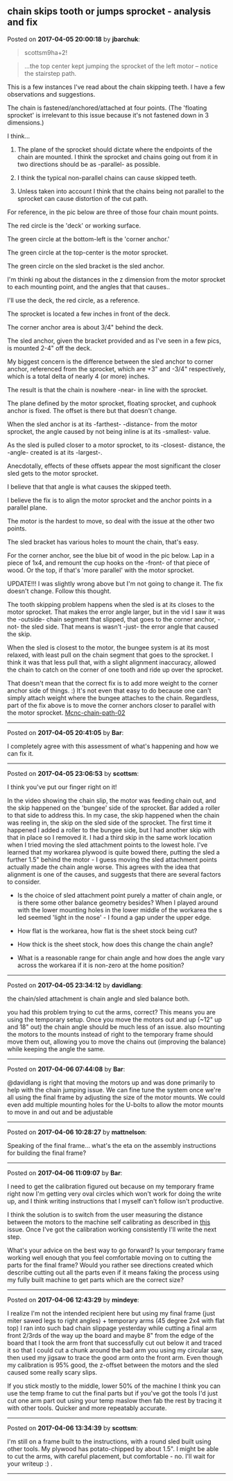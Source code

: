 ## chain skips tooth or jumps sprocket - analysis and fix
Posted on **2017-04-05 20:00:18** by **jbarchuk**:

> scottsm9ha+2!

> ...the top center kept jumping the sprocket of the left motor – notice the stairstep path.

This is a few instances I've read about the chain skipping teeth. I have a few observations and suggestions.

The chain is fastened/anchored/attached at four points. (The 'floating sprocket' is irrelevant to this issue because it's not fastened down in 3 dimensions.)

I think...

1) The plane of the sprocket should dictate where the endpoints of the chain are mounted. I think the sprocket and chains going out from it in two directions should be as -parallel- as possible.

2) I think the typical non-parallel chains can cause skipped teeth.

3) Unless taken into account I think that the chains being not parallel to the sprocket can cause distortion of the cut path.

For reference, in the pic below are three of those four chain mount points. 

The red circle is the 'deck' or working surface.

The green circle at the bottom-left is the 'corner anchor.'

The green circle at the top-center is the motor sprocket.

The green circle on the sled bracket is the sled anchor.

I'm thinki ng about the distances in the z dimension from the motor sprocket to each mounting point, and the angles that that causes..

I'll use the deck, the red circle, as a reference.

The sprocket is located a few inches in front of the deck.

The corner anchor area is about 3/4" behind the deck.

The sled anchor, given the bracket provided and as I've seen in a few pics, is mounted 2-4" off the deck.

My biggest concern is the difference between the sled anchor to corner anchor, referenced from the sprocket, which are +3" and -3/4" respectively, which is a total delta of nearly 4 (or more) inches.

The result is that the chain is nowhere -near- in line with the sprocket.

The plane defined by the motor sprocket, floating sprocket, and cuphook anchor is fixed. The offset is there but that doesn't change.

When the sled anchor is at its -farthest- -distance- from the motor sprocket, the angle caused by not being inline is at its -smallest- value.

As the sled is pulled closer to a motor sprocket, to its -closest- distance, the -angle- created is at its -largest-.

Anecdotally, effects of these offsets appear the most significant the closer sled gets to the motor sprocket.

I believe that that angle is what causes the skipped teeth.

I believe the fix is to align the motor sprocket and the anchor points in a parallel plane.

The motor is the hardest to move, so deal with the issue at the other two points.

The sled bracket has various holes to mount the chain, that's easy.

For the corner anchor, see the blue bit of wood in the pic below. Lap in a piece of 1x4, and remount the cup hooks on the -front- of that piece of wood. Or the top, if that's 'more parallel' with the motor sprocket.

UPDATE!!! I was slightly wrong above but I'm not going to change it. The fix doesn't change. Follow this thought.

The tooth skipping problem happens when the sled is at its closes to the motor sprocket. That makes the error angle larger, but in the vid I saw it was the -outside- chain segment that slipped, that goes to the corner anchor, -not- the sled side. That means is wasn't -just- the error angle that caused the skip.

When the sled is closest to the motor, the bungee system is at its most relaxed, with least pull on the chain segment that goes to the sprocket. I think it was that less pull that, with a slight alignment inaccuracy, allowed the chain to catch on the corner of one tooth and ride up over the sprocket.

That doesn't mean that the correct fix is to add more weight to the corner anchor side of things. :) It's not even that easy to do because one can't simply attach weight where the bungee attaches to the chain. Regardless, part of the fix above is to move the corner anchors closer to parallel with the motor sprocket. [Mcnc-chain-path-02](../../images/oY/P8/oYP8_mcncchainpath02.png.jpg)

---

Posted on **2017-04-05 20:41:05** by **Bar**:

I completely agree with this assessment of what's happening and how we can fix it.

---

Posted on **2017-04-05 23:06:53** by **scottsm**:

I think you've put our finger right on it!

 In the video showing the chain slip, the motor was feeding chain out, and the skip happened on the 'bungee' side of the sprocket. Bar added a roller to that side to address this. In my case, the skip happened when the chain was reeling in, the skip on the sled side of the sprocket. The first time it happened I added a roller to the bungee side, but I had another skip with that in place so I removed it. I had a third skip in the same work location when I tried moving the sled attachment points to the lowest hole. I've learned that my workarea plywood is quite bowed there, putting the sled a further 1.5" behind the motor - I guess moving the sled attachment points actually made the chain angle worse. This agrees with the idea that alignment is one of the causes, and suggests that there are several factors to consider.

 - Is the choice of sled attachment point purely a matter of chain angle, or is there some other balance geometry besides? When I played around with the lower mounting holes in the lower middle of the workarea the s led seemed 'light in the nose' - I found a gap under the upper edge.

 - How flat is the workarea, how flat is the sheet stock being cut?

 - How thick is the sheet stock, how does this change the chain angle?

 - What is a reasonable range for chain angle and how does the angle vary across the workarea if it is non-zero at the home position?

---

Posted on **2017-04-05 23:34:12** by **davidlang**:

the chain/sled attachment is chain angle and sled balance both.



you had this problem trying to cut the arms, correct? This means you are using the temporary setup. Once you move the motors out and up (~12" up and 18" out) the chain angle should be much less of an issue. also mounting the motors to the mounts instead of right to the temporary frame should move them out, allowing you to move the chains out (improving the balance) while keeping the angle the same.

---

Posted on **2017-04-06 07:44:08** by **Bar**:

@davidlang is right that moving the motors up and was done primarily to help with the chain jumping issue. We can fine tune the system once we're all using the final frame by adjusting the size of the motor mounts. We could even add multiple mounting holes for the U-bolts to allow the motor mounts to move in and out and be adjustable

---

Posted on **2017-04-06 10:28:27** by **mattnelson**:

Speaking of the final frame... what's the eta on the assembly instructions for building the final frame?

---

Posted on **2017-04-06 11:09:07** by **Bar**:

I need to get the calibration figured out because on my temporary frame right now I'm getting very oval circles which won't work for doing the write up, and I think writing instructions that I myself can't follow isn't productive.



 I think the solution is to switch from the user measuring the distance between the motors to the machine self calibrating as described in [this](https://github.com/MaslowCNC/GroundControl/issues/127) issue.  Once I've got the calibration working consistently I'll write the next step.



What's your advice on the best way to go forward? Is your temporary frame working well enough that you feel comfortable moving on to cutting the parts for the final frame? Would you rather see directions created which describe cutting out all the parts even if it means faking the process using my fully built machine to get parts which are the correct size?

---

Posted on **2017-04-06 12:43:29** by **mindeye**:

I realize I'm not the intended recipient here but using my final frame (just miter sawed legs to right angles) + temporary arms (45 degree 2x4 with flat top) I ran into such bad chain slippage yesterday while cutting a final arm front 2/3rds of the way up the board and maybe 8" from the edge of the board that I took the arm front that successfully cut out below it and traced it so that I could cut a chunk around the bad arm you using my circular saw, then used my jigsaw to trace the good arm onto the front arm. Even though my calibration is 95% good, the z-offset between the motors and the sled caused some really scary slips.



If you stick mostly to the middle, lower 50% of the machine I think you can use the temp frame to cut the final parts but if you've got the tools I'd just cut one arm part out using your temp maslow then fab the rest by tracing it with other tools. Quicker and more repeatably accurate.

---

Posted on **2017-04-06 13:34:39** by **scottsm**:

I'm still on a frame built to the instructions, with a round sled built using other tools. My plywood has potato-chipped by about 1.5". I might be able to cut the arms, with careful placement, but comfortable - no. I'll wait for your writeup :) .

---

